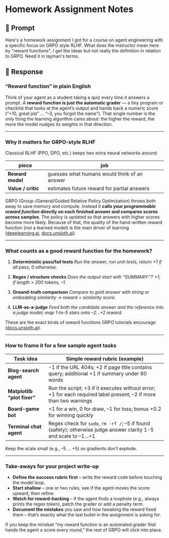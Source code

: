 # Homework Assignment Notes

## 👤 Prompt

Here's a homework assignment I got for a course on agent engineering with a specific focus on GRPO style RLHF. What does the instructor mean here by "reward functions", I get the ideas but not really the definition in relation to GRPO. Need it in layman's terms.

## 🤖 Response

### “Reward function” in plain English

Think of your agent as a student taking a quiz every time it answers a prompt.
A **reward function is just the automatic grader** — a tiny program or checklist that looks at the agent’s output and hands back a numeric score (“+10, great job” … “–3, you forgot the name”).
That single number is the only thing the learning algorithm cares about: the higher the reward, the more the model nudges its weights in that direction.

---

### Why it matters for **GRPO-style RLHF**

Classical RLHF (PPO, DPO, etc.) keeps two extra neural networks around:

| piece              | job                                          |
| ------------------ | -------------------------------------------- |
| **Reward model**   | guesses what humans would think of an answer |
| **Value / critic** | estimates future reward for partial answers  |

GRPO (Group-/General/Guided Relative Policy Optimization) throws both away to save memory and compute. Instead it **calls your *programmable reward function* directly on each finished answer and compares scores across samples**. The policy is updated so that answers with higher scores become more likely. Because of that, the quality of the hand-written reward function (not a learned model) is the main driver of learning ([deeplearning.ai][1], [docs.unsloth.ai][2]).

---

### What counts as a good reward function for the homework?

1. **Deterministic pass/fail tests**
   *Run the answer, run unit-tests, return +1 if all pass, 0 otherwise.*

2. **Regex / structure checks**
   *Does the output start with “SUMMARY:”?  +1; if length > 200 tokens, –1.*

3. **Ground-truth comparison**
   *Compare to gold answer with string or embedding similarity → reward = similarity score.*

4. **LLM-as-a-judge**
   *Feed both the candidate answer and the reference into a judge model; map 1-to-5 stars onto –2…+2 reward.*

These are the exact kinds of reward functions GRPO tutorials encourage ([docs.unsloth.ai][2]).

---

### How to frame it for a few sample agent tasks

| Task idea                   | Simple reward rubric (example)                                                                                    |
| --------------------------- | ----------------------------------------------------------------------------------------------------------------- |
| **Blog-search agent**       | -1 if the URL 404s; +2 if page title contains query; additional +1 if summary under 60 words                      |
| **Matplotlib “plot fixer”** | Run the script; +3 if it executes without error; +1 for each required label present; –2 if more than two warnings |
| **Board-game bot**          | +1 for a win, 0 for draw, –1 for loss; bonus +0.2 for winning quickly                                             |
| **Terminal chat agent**     | Regex check for `sudo`, `rm -rf /`; –5 if found (safety); otherwise judge answer clarity 1-5 and scale to –1…+1   |

Keep the scale small (e.g., –5 … +5) so gradients don’t explode.

---

### Take-aways for your project write-up

* **Define the success rubric first** – write the reward code before touching the model loop.
* **Start shallow** – one or two rules, see if the agent moves the score upward, then refine.
* **Watch for reward-hacking** – if the agent finds a loophole (e.g., always prints the regex token), patch the grader or add a penalty term.
* **Document the mistakes** you saw and how tweaking the reward fixed them – that’s exactly what the last bullet in the assignment is asking for.

If you keep the mindset “my reward function is an automated grader that hands the agent a score every round,” the rest of GRPO will click into place.

[1]: https://www.deeplearning.ai/short-courses/reinforcement-fine-tuning-llms-grpo/ "Reinforcement Fine-Tuning LLMs with GRPO - DeepLearning.AI"
[2]: https://docs.unsloth.ai/basics/reinforcement-learning-guide "Reinforcement Learning Guide | Unsloth Documentation"

